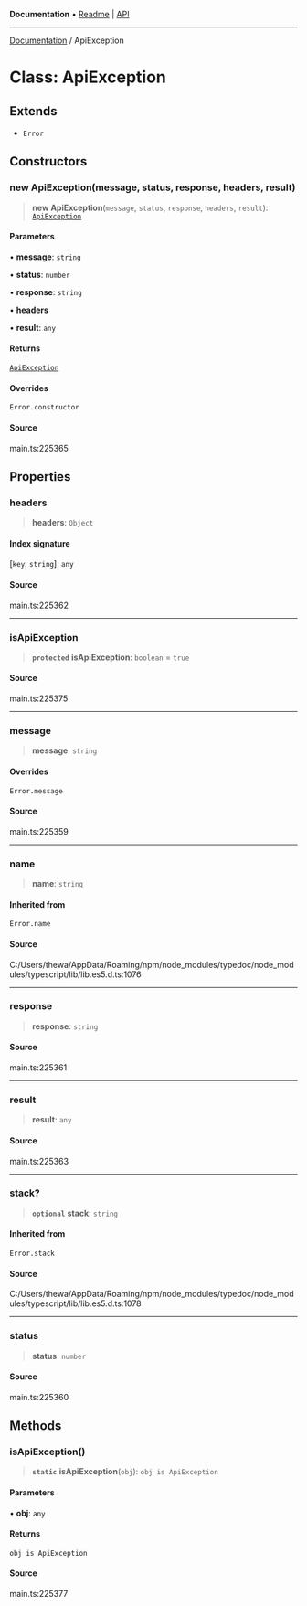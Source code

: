 **Documentation** • [Readme](../README.md) \| [API](../globals.md)

***

[Documentation](../README.md) / ApiException

# Class: ApiException

## Extends

- `Error`

## Constructors

### new ApiException(message, status, response, headers, result)

> **new ApiException**(`message`, `status`, `response`, `headers`, `result`): [`ApiException`](ApiException.md)

#### Parameters

• **message**: `string`

• **status**: `number`

• **response**: `string`

• **headers**

• **result**: `any`

#### Returns

[`ApiException`](ApiException.md)

#### Overrides

`Error.constructor`

#### Source

main.ts:225365

## Properties

### headers

> **headers**: `Object`

#### Index signature

 \[`key`: `string`\]: `any`

#### Source

main.ts:225362

***

### isApiException

> **`protected`** **isApiException**: `boolean` = `true`

#### Source

main.ts:225375

***

### message

> **message**: `string`

#### Overrides

`Error.message`

#### Source

main.ts:225359

***

### name

> **name**: `string`

#### Inherited from

`Error.name`

#### Source

C:/Users/thewa/AppData/Roaming/npm/node\_modules/typedoc/node\_modules/typescript/lib/lib.es5.d.ts:1076

***

### response

> **response**: `string`

#### Source

main.ts:225361

***

### result

> **result**: `any`

#### Source

main.ts:225363

***

### stack?

> **`optional`** **stack**: `string`

#### Inherited from

`Error.stack`

#### Source

C:/Users/thewa/AppData/Roaming/npm/node\_modules/typedoc/node\_modules/typescript/lib/lib.es5.d.ts:1078

***

### status

> **status**: `number`

#### Source

main.ts:225360

## Methods

### isApiException()

> **`static`** **isApiException**(`obj`): `obj is ApiException`

#### Parameters

• **obj**: `any`

#### Returns

`obj is ApiException`

#### Source

main.ts:225377
